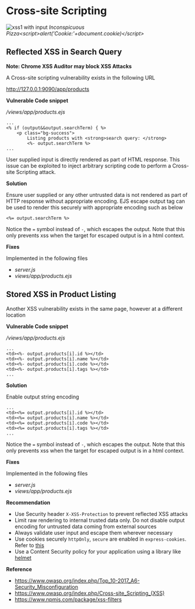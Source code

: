 # Cross-site Scripting

![xss1](/resources/xss1.png "XSS")
with input *Inconspicuous Pizza&lt;script&gt;alert('Cookie:'+document.cookie)&lt;/script&gt;*

## Reflected XSS in Search Query

**Note: Chrome XSS Auditor may block XSS Attacks**

A Cross-site scripting vulnerability exists in the following URL

http://127.0.0.1:9090/app/products

**Vulnerable Code snippet**

*/views/app/products.ejs*
```
...
<% if (output&&output.searchTerm) { %>
    <p class="bg-success">
        Listing products with <strong>search query: </strong> 
        <%- output.searchTerm %>
...
```

User supplied input is directly rendered as part of HTML response. This issue can be exploited to inject arbitrary scripting code to perform a Cross-site Scripting attack.

**Solution**

Ensure user supplied or any other untrusted data is not rendered as part of HTTP response without appropriate encoding. EJS escape output tag can be used to render this securely with appropriate encoding such as below

```
<%= output.searchTerm %>
```
Notice the `=` symbol instead of `-`, which escapes the output. Note that this only prevents xss when the target for escaped output is in a html context. 

**Fixes**

Implemented in the following files

- *server.js*
- *views/app/products.ejs*

## Stored XSS in Product Listing

Another XSS vulnerability exists in the same page, however at a different location

**Vulnerable Code snippet**

*/views/app/products.ejs*
```
...
<td><%- output.products[i].id %></td>
<td><%- output.products[i].name %></td>
<td><%- output.products[i].code %></td>
<td><%- output.products[i].tags %></td>
...
```

**Solution**

Enable output string encoding
```
...
<td><%= output.products[i].id %></td>
<td><%= output.products[i].name %></td>
<td><%= output.products[i].code %></td>
<td><%= output.products[i].tags %></td>
...
```
Notice the `=` symbol instead of `-`, which escapes the output. Note that this only prevents xss when the target for escaped output is in a html context. 

**Fixes**

Implemented in the following files

- *server.js*
- *views/app/products.ejs*

**Recommendation**

- Use Security header `X-XSS-Protection` to prevent reflected XSS attacks
- Limit raw rendering to internal trusted data only. Do not disable output encoding for untrusted data coming from external sources
- Always validate user input and escape them wherever necessary
- Use cookies securely `httpOnly`, `secure` are enabled in `express-cookies`. Refer to [this](https://expressjs.com/en/advanced/best-practice-security.html)
- Use a Content Security policy for your application using a library like [helmet](https://www.npmjs.com/package/helmet)

**Reference**

- <https://www.owasp.org/index.php/Top_10-2017_A6-Security_Misconfiguration>
- <https://www.owasp.org/index.php/Cross-site_Scripting_(XSS)>
- <https://www.npmjs.com/package/xss-filters>
